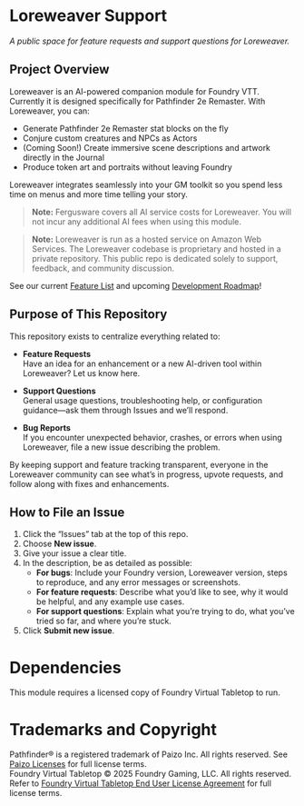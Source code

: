 # Loreweaver Support

_A public space for feature requests and support questions for Loreweaver._

## Project Overview

Loreweaver is an AI-powered companion module for Foundry VTT. Currently it is designed specifically for Pathfinder 2e Remaster. With Loreweaver, you can:

- Generate Pathfinder 2e Remaster stat blocks on the fly  
- Conjure custom creatures and NPCs as Actors  
- (Coming Soon!) Create immersive scene descriptions and artwork directly in the Journal  
- Produce token art and portraits without leaving Foundry  

Loreweaver integrates seamlessly into your GM toolkit so you spend less time on menus and more time telling your story.

> **Note:** Fergusware covers all AI service costs for Loreweaver. You will not incur any additional AI fees when using this module.

> **Note:** Loreweaver is run as a hosted service on Amazon Web Services. The Loreweaver codebase is proprietary and hosted in a private repository. This public repo is dedicated solely to support, feedback, and community discussion.

See our current [Feature List](./FEATURES.md) and upcoming [Development Roadmap](./ROADMAP.md)!

## Purpose of This Repository

This repository exists to centralize everything related to:

- **Feature Requests**  
  Have an idea for an enhancement or a new AI-driven tool within Loreweaver? Let us know here.

- **Support Questions**  
  General usage questions, troubleshooting help, or configuration guidance—ask them through Issues and we’ll respond.

- **Bug Reports**  
  If you encounter unexpected behavior, crashes, or errors when using Loreweaver, file a new issue describing the problem.

By keeping support and feature tracking transparent, everyone in the Loreweaver community can see what’s in progress, upvote requests, and follow along with fixes and enhancements.

## How to File an Issue

1. Click the “Issues” tab at the top of this repo.  
2. Choose **New issue**.  
3. Give your issue a clear title.  
4. In the description, be as detailed as possible:
   - **For bugs**: Include your Foundry version, Loreweaver version, steps to reproduce, and any error messages or screenshots.  
   - **For feature requests**: Describe what you’d like to see, why it would be helpful, and any example use cases.  
   - **For support questions**: Explain what you’re trying to do, what you’ve tried so far, and where you’re stuck.  
5. Click **Submit new issue**.

# Dependencies
This module requires a licensed copy of Foundry Virtual Tabletop to run.

# Trademarks and Copyright  
Pathfinder® is a registered trademark of Paizo Inc. All rights reserved. See [Paizo Licenses](https://paizo.com/licenses) for full license terms.   
Foundry Virtual Tabletop © 2025 Foundry Gaming, LLC. All rights reserved. Refer to [Foundry Virtual Tabletop End User License Agreement](https://foundryvtt.com/article/license/) for full license terms.  
